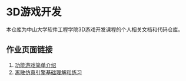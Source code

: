 # 3D游戏开发

本仓库为中山大学软件工程学院3D游戏开发课程的个人相关文档和代码仓库。

## 作业页面链接
  
1. [功能游戏简单介绍](https://www.jianshu.com/p/d3b6411188d1 "简述功能游戏：以普通话小镇为例")
2. [离散仿真引擎基础理解和练习](/hw2/hw2.md)